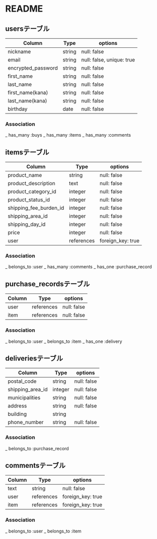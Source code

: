 # README

## usersテーブル

|       Column       |  Type  | options                   |
| ------------------ | ------ | ------------------------- | 
| nickname           | string | null: false               |
| email              | string | null: false, unique: true |
| encrypted_password | string | null: false               |
| first_name         | string | null: false               |
| last_name          | string | null: false               |
| first_name(kana)   | string | null: false               |
| last_name(kana)    | string | null: false               |
| birthday           | date   | null: false               |

### Association

_ has_many :buys
_ has_many :items
_ has_many :comments


## itemsテーブル

|        Column          |    Type    | options                       |
| ---------------------- | ---------- | ----------------------------- |
| product_name           | string     | null: false                   |
| product_description    | text       | null: false                   |
| product_category_id    | integer    | null: false                   |
| product_status_id      | integer    | null: false                   |
| shipping_fee_burden_id | integer    | null: false                   |
| shipping_area_id       | integer    | null: false                   |
| shipping_day_id        | integer    | null: false                   |
| price                  | integer    | null: false                   |
| user                   | references | foreign_key: true             |

### Association

_ belongs_to :user
_ has_many :comments
_ has_one :purchase_record


## purchase_recordsテーブル

|        Column       |    Type    | options     |
| ------------------- | ---------- | ----------- |
| user                | references | null: false |
| item                | references | null: false |

### Association

_ belongs_to :user
_ belongs_to :item
_ has_one :delivery


## deliveriesテーブル

|      Column      |    Type    | options                       |
| ---------------- | ---------- | ----------------------------- |
| postal_code      | string     | null: false                   |
| shipping_area_id | integer    | null: false                   |
| municipalities   | string     | null: false                   |
| address          | string     | null: false                   |
| building         | string     |                               |
| phone_number     | string     | null: false                   |

### Association

_ belongs_to :purchase_record


## commentsテーブル

|  Column  |    Type    | options           |
| -------- | ---------- | ----------------- | 
| text     | string     | null: false       |
| user     | references | foreign_key: true |
| item     | references | foreign_key: true |

### Association

_ belongs_to :user
_ belongs_to :item
